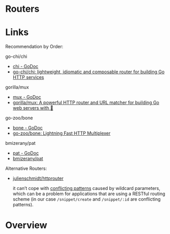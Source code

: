 # Routers


# Links

Recommendation by Order:

go-chi/chi

* [chi - GoDoc](https://godoc.org/github.com/go-chi/chi)
* [go-chi/chi: lightweight, idiomatic and composable router for building Go HTTP services](https://github.com/go-chi/chi)

gorilla/mux

* [mux - GoDoc](https://godoc.org/github.com/gorilla/mux)
* [gorilla/mux: A powerful HTTP router and URL matcher for building Go web servers with 🦍](https://github.com/gorilla/mux)

go-zoo/bone

* [bone - GoDoc](https://godoc.org/github.com/go-zoo/bone)
* [go-zoo/bone: Lightning Fast HTTP Multiplexer](https://github.com/go-zoo/bone)

bmizerany/pat

* [pat - GoDoc](https://godoc.org/github.com/bmizerany/pat)
* [bmizerany/pat](https://github.com/bmizerany/pat)

Alternative Routers:

* [julienschmidt/httprouter](https://github.com/julienschmidt/httprouter)

  it can’t cope with [conflicting
  patterns](https://github.com/julienschmidt/httprouter/issues/175) caused by
  wildcard parameters, which can be a problem for applications that are using
  a RESTful routing scheme (in our case `/snippet/create` and `/snippet/:id`
  are conflicting patterns).

# Overview


